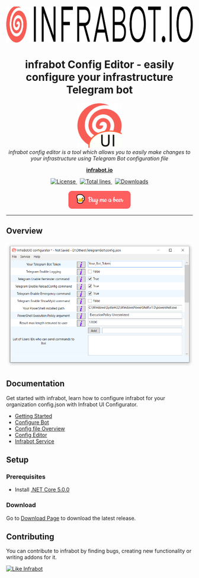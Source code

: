 <p align="center">
  <img src="igtio/assets/images/banner.png" alt="infrabot-logo" width="900px" height="97px"/>
</p>

<h1 align="center">infrabot Config Editor - easily configure your infrastructure Telegram bot</h1>
<p align="center">
  <img src="igtio/assets/images/infrabot_gui.png" alt="infrabot-logo" width="120px" height="120px"/>
  <br>
  <i>infrabot config editor is a tool which allows you to easily make changes to your infrastructure using Telegram Bot configuration file</i>
  <br>
</p>

<p align="center">
  <a href="https://www.infrabot.io"><strong>infrabot.io</strong></a>
  <br>
</p>
<p align="center">
  <a href="https://img.shields.io/github/license/infrabot-io/infrabot-gui-tool">
    <img src="https://img.shields.io/github/license/infrabot-io/infrabot-gui-tool" alt="License" />
  </a>&nbsp;
  <a href="https://img.shields.io/tokei/lines/github/infrabot-io/infrabot-gui-tool">
    <img src="https://img.shields.io/tokei/lines/github/infrabot-io/infrabot-gui-tool" alt="Total lines" />
  </a>&nbsp;
  <a href="https://img.shields.io/github/downloads/infrabot-io/infrabot-gui-tool/total">
    <img src="https://img.shields.io/github/downloads/infrabot-io/infrabot-gui-tool/total" alt="Downloads" />
  </a>
  <br><br>
  <a href="https://www.buymeacoffee.com/infrabot.io" target="_blank">
    <img width="168px" height="48px" src="igtio/assets/images/bymeabeer.png" alt="Buy Me A Beer">
  </a>
</p>

<hr>

## Overview
<img src="igtio/assets/images/app.png" alt="App">

## Documentation

Get started with infrabot, learn how to configure infrabot for your organization config.json with Infrabot UI Configurator.

- [Getting Started][quickstart]
- [Configure Bot][configurebot]
- [Config file Overview][configurebot]
- [Config Editor][configeditor]
- [Infrabot Service][infrabotservice]

## Setup

### Prerequisites
- Install [.NET Core 5.0.0][netcore50]

### Download
Go to [Download Page][downloadinfrabot] to download the latest release. 

## Contributing
You can contribute to infrabot by finding bugs, creating new functionality or writing addons for it.

[![Like Infrabot](https://img.shields.io/badge/like-infrabot-orange)](https://github.com/infrabot-io/infrabot)

[quickstart]: https://infrabot.io/documentation/gettingstarted
[configurebot]: https://infrabot.io/documentation/configurebot
[configoverview]: https://infrabot.io/documentation/configoverview
[configeditor]: https://infrabot.io/documentation/configeditor
[infrabotservice]: https://infrabot.io/documentation/infrabotservice
[netcore50]: https://dotnet.microsoft.com/download/dotnet/5.0
[downloadinfrabot]:https://infrabot.io/download
